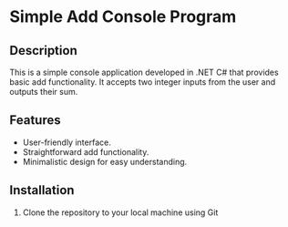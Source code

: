 # Simple Add Console Program

## Description
This is a simple console application developed in .NET C# that provides basic add functionality. It accepts two integer inputs from the user and outputs their sum.

## Features
- User-friendly interface.
- Straightforward add functionality.
- Minimalistic design for easy understanding.

## Installation
1. Clone the repository to your local machine using Git
